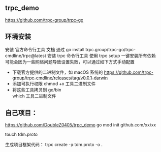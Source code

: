 ## trpc_demo
https://github.com/trpc-group/trpc-go

## 环境安装
安装 官方命令行工具 文档
通过
go install trpc.group/trpc-go/trpc-cmdline/trpc@latest 
 安装 trpc 命令行工具
使用 trpc setup 一键安装所有依赖 可能会因为一些网络问题导致设置失败，可以通过如下方式手动配置
- 下载官方提供的二进制文件，如 macOS 系统的 https://github.com/trpc-group/trpc-cmdline/releases/tag/v0.0.1-darwin
- 添加可执行权限 
chmod +x 工具二进制文件
- 将这些工具拷贝到 
go/bin  
which 工具二进制文件 

## 自己项目：
https://github.com/DoubleZ0405/trpc_demo
go mod init github.com/xx/xx

touch tdm.proto

生成项目框架代码：
trpc create -p tdm.proto -o . 
